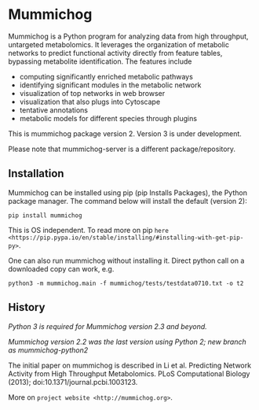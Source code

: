 Mummichog
=========

Mummichog is a Python program for analyzing data from high throughput, untargeted metabolomics.
It leverages the organization of metabolic networks to predict functional activity directly from feature tables,
bypassing metabolite identification. The features include

* computing significantly enriched metabolic pathways
* identifying significant modules in the metabolic network
* visualization of top networks in web browser
* visualization that also plugs into Cytoscape
* tentative annotations
* metabolic models for different species through plugins

This is mummichog package version 2. Version 3 is under development.

Please note that mummichog-server is a different package/repository.


Installation
------------

Mummichog can be installed using pip (pip Installs Packages), the Python package manager. The command below will install the default (version 2):

    pip install mummichog

This is OS independent. To read more on pip `here <https://pip.pypa.io/en/stable/installing/#installing-with-get-pip-py>`.

One can also run mummichog without installing it. Direct python call on a downloaded copy can work, e.g.

    python3 -m mummichog.main -f mummichog/tests/testdata0710.txt -o t2


History
-------

*Python 3 is required for Mummichog version 2.3 and beyond.*

*Mummichog version 2.2 was the last version using Python 2; new branch as mummichog-python2*

The initial paper on mummichog is described in Li et al. Predicting Network Activity from High Throughput Metabolomics. PLoS Computational Biology (2013); doi:10.1371/journal.pcbi.1003123. 

More on `project website <http://mummichog.org>`.
